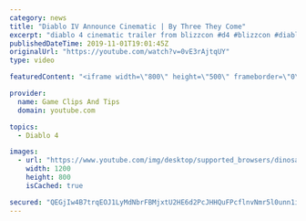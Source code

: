 ```yaml
---
category: news
title: "Diablo IV Announce Cinematic | By Three They Come"
excerpt: "diablo 4 cinematic trailer from blizzcon #d4 #blizzcon #diablo."
publishedDateTime: 2019-11-01T19:01:45Z
originalUrl: "https://youtube.com/watch?v=0vE3rAjtqUY"
type: video

featuredContent: "<iframe width=\"800\" height=\"500\" frameborder=\"0\" src=\"https://www.youtube.com/embed/0vE3rAjtqUY\" allow=\"accelerometer; autoplay; encrypted-media; gyroscope; picture-in-picture\" allowfullscreen></iframe>"

provider:
  name: Game Clips And Tips
  domain: youtube.com

topics:
  - Diablo 4

images:
  - url: "https://www.youtube.com/img/desktop/supported_browsers/dinosaur.png"
    width: 1200
    height: 800
    isCached: true

secured: "QEGjIw4B7trqEOJ1LyMdNbrFBMjxtU2HE6d2PcJHHQuFPcflnvNmr5l0unn1iXz6Sn3MsLrrKRaLazd0FbiTfQUft9AkyjvLJS878O9i9P/pCGYZtgP2D18KmTsWpFz9N6KKMOYf+gLKPwdASzoVbCZTFI2gyqEpIucigU5uGNGEJKI/90vWTrLoScQ8pwNBvVp++32Zdm+y5bpIg4VNlpEKVQ3MDJkcqml1T5ka6ofOQIbhNJLB/p1+4S+SqkOjDlTOuYLGIs7/e8Is+Uws+MykrUp4ozBdxbCwGWJeURu3HcbrBGzf8O1Wrq0LBc7cEpHl3NhkMk3MAiEj7lD4baCbcLpuSXGG1XVzT3iSPcI0qEFvyah8DnF6PToj90NQH4VTL7IyBFllorOgFMw/og==;f8+tyqPo0ftEwd4jZtrdrA=="
---
```


